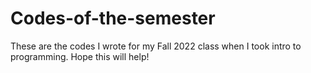 # Codes-of-the-semester
These are the codes I wrote for my Fall 2022 class when I took intro to programming. Hope this will help!
